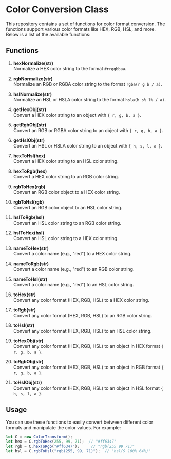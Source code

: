 # Color Conversion Class 

This repository contains a set of functions for color format conversion. The functions support various color formats like HEX, RGB, HSL, and more. Below is a list of the available functions:

## Functions

1. **hexNormalize(str)**  
   Normalize a HEX color string to the format `#rrggbbaa`.

2. **rgbNormalize(str)**  
   Normalize an RGB or RGBA color string to the format `rgba(r g b / a)`.

3. **hslNormalize(str)**  
   Normalize an HSL or HSLA color string to the format `hsla(h s% l% / a)`.

4. **getHexObj(str)**  
   Convert a HEX color string to an object with `{ r, g, b, a }`.

5. **getRgbObj(str)**  
   Convert an RGB or RGBA color string to an object with `{ r, g, b, a }`.

6. **getHslObj(str)**  
   Convert an HSL or HSLA color string to an object with `{ h, s, l, a }`.

7. **hexToHsl(hex)**  
   Convert a HEX color string to an HSL color string.

8. **hexToRgb(hex)**  
   Convert a HEX color string to an RGB color string.

9. **rgbToHex(rgb)**  
   Convert an RGB color object to a HEX color string.

10. **rgbToHsl(rgb)**  
   Convert an RGB color object to an HSL color string.

11. **hslToRgb(hsl)**  
   Convert an HSL color string to an RGB color string.

12. **hslToHex(hsl)**  
   Convert an HSL color string to a HEX color string.

13. **nameToHex(str)**  
   Convert a color name (e.g., "red") to a HEX color string.

14. **nameToRgb(str)**  
   Convert a color name (e.g., "red") to an RGB color string.

15. **nameToHsl(str)**  
   Convert a color name (e.g., "red") to an HSL color string.

16. **toHex(str)**  
   Convert any color format (HEX, RGB, HSL) to a HEX color string.

17. **toRgb(str)**  
   Convert any color format (HEX, RGB, HSL) to an RGB color string.

18. **toHsl(str)**  
   Convert any color format (HEX, RGB, HSL) to an HSL color string.

19. **toHexObj(str)**  
   Convert any color format (HEX, RGB, HSL) to an object in HEX format `{ r, g, b, a }`.

20. **toRgbObj(str)**  
   Convert any color format (HEX, RGB, HSL) to an object in RGB format `{ r, g, b, a }`.

21. **toHslObj(str)**  
   Convert any color format (HEX, RGB, HSL) to an object in HSL format `{ h, s, l, a }`.

## Usage

You can use these functions to easily convert between different color formats and manipulate the color values. For example:

```javascript
let C = new ColorTransform();
let hex = C.rgbToHex(255, 99, 71);  // "#ff6347"
let rgb = C.hexToRgb("#ff6347");     // "rgb(255 99 71)"
let hsl = C.rgbToHsl("rgb(255, 99, 71)");  // "hsl(9 100% 64%)"
